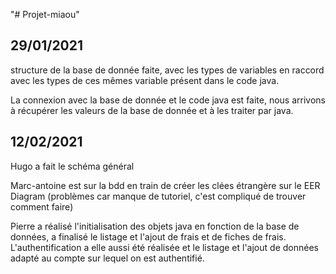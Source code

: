 "# Projet-miaou" 

## 29/01/2021
structure de la base de donnée faite, avec les types de variables en raccord avec les types de ces mêmes variable présent dans le code java.

La connexion avec la base de donnée et le code java est faite, nous arrivons à récupérer les valeurs de la base de donnée et à les traiter par java.

## 12/02/2021
Hugo a fait le schéma général

Marc-antoine est sur la bdd en train de créer les clées étrangère sur le EER Diagram (problèmes car manque de tutoriel, c'est compliqué de trouver comment faire)

Pierre a réalisé l'initialisation des objets java en fonction de la base de données, a finalisé le listage et l'ajout de frais et de fiches de frais. L'authentification a elle aussi été réalisée et le listage et l'ajout de données adapté au compte sur lequel on est authentifié.
